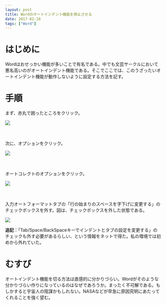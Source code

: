 ```yaml
---
layout: post
title: Wordのオートインデント機能を停止させる
date: 2017-02-10
tags: ["Word"]
---
```



# はじめに
Wordはおせっかい機能が多いことで有名である。中でも文芸サークルにおいて悪名高いのがオートインデント機能である。そこでここでは、このうざったいオートインデント機能が動作しないように設定する方法を記す。

# 手順

まず、赤丸で囲ったところをクリック。

![](/latex/assets/img/noautoindent1.png)

　

次に、オプションをクリック。

![](/latex/assets/img/noautoindent2.png)

　

オートコレクトのオプションをクリック。

![](/latex/assets/img/noautoindent3.png)

　

入力オートフォーマットタブの「行の始まりのスペースを字下げに変更する」のチェックボックスを外す。図は、チェックボックスを外した状態である。

![](/latex/assets/img/noautoindent4.png)

**追記**：「Tab/Space/BackSpaceキーでインデントとタブの設定を変更する」のチェックも外す必要があるらしい、という情報をネットで得た。私の環境では初めから外れていた。


# むすび
オートインデント機能を切る方法は直感的に分かりづらい。Wordがそのような分かりづらい作りになっているのはなぜであろうか。まったく不可解である。もしかすると宇宙人の陰謀かもしれない。NASAなどが早急に原因究明にあたってくれることを強く望む。
